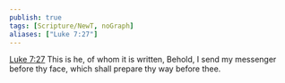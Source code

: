 ```yaml
---
publish: true
tags: [Scripture/NewT, noGraph]
aliases: ["Luke 7:27"]
---
```

[Luke 7:27](https://churchofjesuschrist.org/study/scriptures/nt/luke/7?lang=eng&id=p27#p27) This is he, of whom it is written, Behold, I send my messenger before thy face, which shall prepare thy way before thee.
